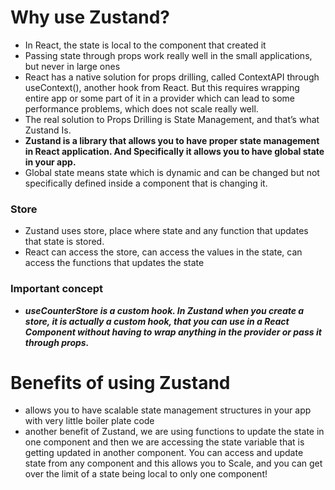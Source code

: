 # Why use Zustand?

- In React, the state is local to the component that created it
- Passing state through props work really well in the small applications, but never in large ones
- React has a native solution for props drilling, called ContextAPI through useContext(), another hook from React. But this requires wrapping entire app or some part of it in a provider which can lead to some performance problems, which does not scale really well.
- The real solution to Props Drilling is State Management, and that’s what Zustand Is.
- **Zustand is a library that allows you to have proper state management in React application. And Specifically it allows you to have global state in your app.**
- Global state means state which is dynamic and can be changed but not specifically defined inside a component that is changing it.

### Store

- Zustand uses store, place where state and any function that updates that state is stored.
- React can access the store, can access the values in the state, can access the functions that updates the state

### Important concept

- ***useCounterStore is a custom hook. In Zustand when you create a store, it is actually a custom hook, that you can use in a React Component without having to wrap anything in the provider or pass it through props.***

# Benefits of using Zustand

- allows you to have scalable state management structures in your app with very little boiler plate code
- another benefit of Zustand, we are using functions to update the state in one component and then we are accessing the state variable that is getting updated in another component. You can access and update state from any component and this allows you to Scale, and you can get over the limit of a state being local to only one component!
